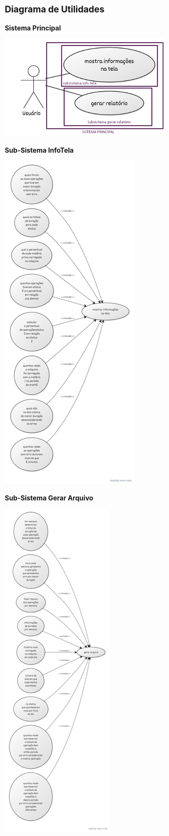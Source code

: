 # Diagrama de Utilidades
## Sistema Principal 
![](https://raw.githubusercontent.com/Matheus-Souza-Rozendo/relatorio_log_maquina/main/documenta%C3%A7%C3%A3o/images/image4.png)
## Sub-Sistema InfoTela
![](https://raw.githubusercontent.com/Matheus-Souza-Rozendo/relatorio_log_maquina/main/documenta%C3%A7%C3%A3o/images/image9.png)
## Sub-Sistema Gerar Arquivo
![](https://raw.githubusercontent.com/Matheus-Souza-Rozendo/relatorio_log_maquina/main/documenta%C3%A7%C3%A3o/images/image1.png)
